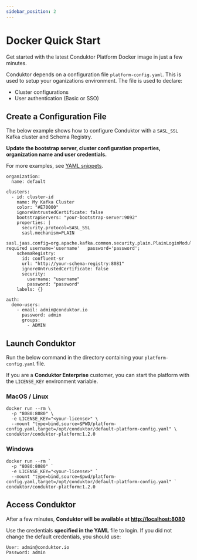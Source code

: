 ```yaml
---
sidebar_position: 2
---
```


# Docker Quick Start

Get started with the latest Conduktor Platform Docker image in just a few minutes.

Conduktor depends on a configuration file `platform-config.yaml`. This is used to setup your oganizations environment. The file is used to declare:
 - Cluster configurations
 - User authentication (Basic or SSO)

## Create a Configuration File

The below example shows how to configure Conduktor with a `SASL_SSL` Kafka cluster and Schema Registry. 

**Update the bootstrap server, cluster configuration properties, organization name and user credentials.**

For more examples, see [YAML snippets](#somewhere).

```
organization:
  name: default

clusters:
  - id: cluster-id
    name: My Kafka Cluster
    color: "#E70000"
    ignoreUntrustedCertificate: false
    bootstrapServers: "your-bootstrap-server:9092"
    properties: |
      security.protocol=SASL_SSL
      sasl.mechanism=PLAIN
      sasl.jaas.config=org.apache.kafka.common.security.plain.PlainLoginModule   required username='username'   password='password';
    schemaRegistry:
      id: confluent-sr
      url: "http://your-schema-registry:8081"
      ignoreUntrustedCertificate: false
      security:
        username: "username"
        password: "password"
    labels: {}

auth:
  demo-users:
    - email: admin@conduktor.io
      password: admin
      groups:
        - ADMIN
```

## Launch Conduktor

Run the below command in the directory containing your `platform-config.yaml` file.

If you are a **Conduktor Enterprise** customer, you can start the platform with the `LICENSE_KEY` environment variable.

### MacOS / Linux

```
docker run --rm \
  -p "8080:8080" \
  -e LICENSE_KEY="<your-license>" \
  --mount "type=bind,source=$PWD/platform-config.yaml,target=/opt/conduktor/default-platform-config.yaml" \
conduktor/conduktor-platform:1.2.0
```

### Windows

```
docker run --rm `
  -p "8080:8080" `
  -e LICENSE_KEY="<your-license>" `
  --mount "type=bind,source=$pwd/platform-config.yaml,target=/opt/conduktor/default-platform-config.yaml" `
conduktor/conduktor-platform:1.2.0
```

## Access Conduktor

After a few minutes, **Conduktor will be available at [http://localhost:8080](http://localhost:8080)**

Use the credentials **specified in the YAML** file to login. If you did not change the default credentials, you should use:
```
User: admin@conduktor.io
Password: admin
```